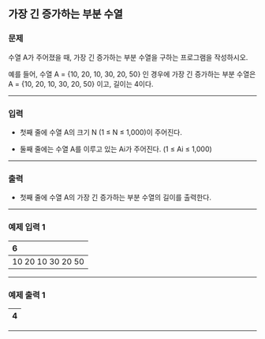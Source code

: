 가장 긴 증가하는 부분 수열
-------------
### 문제

수열 A가 주어졌을 때, 가장 긴 증가하는 부분 수열을 구하는 프로그램을 작성하시오.

예를 들어, 수열 A = {10, 20, 10, 30, 20, 50} 인 경우에 가장 긴 증가하는 부분 수열은 A = {10, 20, 10, 30, 20, 50} 이고, 길이는 4이다.

- - -

### 입력
* 첫째 줄에 수열 A의 크기 N (1 ≤ N ≤ 1,000)이 주어진다.

* 둘째 줄에는 수열 A를 이루고 있는 Ai가 주어진다. (1 ≤ Ai ≤ 1,000)

- - -

### 출력
* 첫째 줄에 수열 A의 가장 긴 증가하는 부분 수열의 길이를 출력한다.

- - -

### 예제 입력 1
|6|
|:---|
|10 20 10 30 20 50|

- - -

### 예제 출력 1
|4|
|:---|

- - -